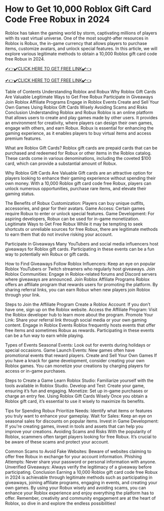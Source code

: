 # How to Get 10,000 Roblox Gift Card Code Free Robux in 2024
Roblox has taken the gaming world by storm, captivating millions of players with its vast virtual universe. One of the most sought-after resources in Roblox is Robux, the in-game currency that allows players to purchase items, customize avatars, and unlock special features. In this article, we will explore various legitimate methods to obtain a 10,000 Roblox gift card code free Robux in 2024.

[✔👉✔️CLICK HERE TO GET FREE LINK✔️👈](https://todaylink.site/Codes)

[✔👉✔️CLICK HERE TO GET FREE LINK✔️👈](https://todaylink.site/Codes)

Table of Contents
Understanding Roblox and Robux
Why Roblox Gift Cards Are Valuable
Legitimate Ways to Get Free Robux
Participate in Giveaways
Join Roblox Affiliate Programs
Engage in Roblox Events
Create and Sell Your Own Games
Using Roblox Gift Cards Wisely
Avoiding Scams and Risks
Conclusion
Understanding Roblox and Robux
Roblox is an online platform that allows users to create and play games made by other users. It provides an environment for creativity, where players can design their own games, engage with others, and earn Robux. Robux is essential for enhancing the gaming experience, as it enables players to buy virtual items and access premium features.

What are Roblox Gift Cards?
Roblox gift cards are prepaid cards that can be purchased and redeemed for Robux or other items in the Roblox catalog. These cards come in various denominations, including the coveted $100 card, which can provide a substantial amount of Robux.

Why Roblox Gift Cards Are Valuable
Gift cards are an attractive option for players looking to enhance their gaming experience without spending their own money. With a 10,000 Roblox gift card code free Robux, players can unlock numerous opportunities, purchase rare items, and elevate their gaming status.

The Benefits of Robux
Customization: Players can buy unique outfits, accessories, and gear for their avatars.
Game Access: Certain games require Robux to enter or unlock special features.
Game Development: For aspiring developers, Robux can be used for in-game monetization.
Legitimate Ways to Get Free Robux
While it may be tempting to seek shortcuts or unreliable sources for free Robux, there are legitimate methods to earn them that do not involve risking your account.

Participate in Giveaways
Many YouTubers and social media influencers host giveaways for Roblox gift cards. Participating in these events can be a fun way to potentially win Robux or gift cards.

How to Find Giveaways
Follow Roblox Influencers: Keep an eye on popular Roblox YouTubers or Twitch streamers who regularly host giveaways.
Join Roblox Communities: Engage in Roblox-related forums and Discord servers where giveaways are announced.
Join Roblox Affiliate Programs
Roblox offers an affiliate program that rewards users for promoting the platform. By sharing referral links, you can earn Robux when new players join Roblox through your link.

Steps to Join the Affiliate Program
Create a Roblox Account: If you don’t have one, sign up on the Roblox website.
Access the Affiliate Program: Visit the Roblox developer hub to learn more about the program.
Promote Your Link: Share your referral link through social media or your own gaming content.
Engage in Roblox Events
Roblox frequently hosts events that offer free items and sometimes Robux as rewards. Participating in these events can be a fun way to earn while playing.

Types of Events
Seasonal Events: Look out for events during holidays or special occasions.
Game Launch Events: New games often have promotional events that reward players.
Create and Sell Your Own Games
If you have a knack for game development, consider creating your own Roblox games. You can monetize your creations by charging players for access or in-game purchases.

Steps to Create a Game
Learn Roblox Studio: Familiarize yourself with the tools available in Roblox Studio.
Develop and Test: Create your game, ensuring it’s fun and engaging.
Monetize: Set up in-game purchases or charge an entry fee.
Using Roblox Gift Cards Wisely
Once you obtain a Roblox gift card, it’s essential to use it wisely to maximize its benefits.

Tips for Spending Robux
Prioritize Needs: Identify what items or features you truly want to enhance your gameplay.
Wait for Sales: Keep an eye on seasonal sales for discounts on popular items.
Invest in Game Development: If you're creating games, invest in tools and assets that can help you improve your creations.
Avoiding Scams and Risks
With the popularity of Roblox, scammers often target players looking for free Robux. It’s crucial to be aware of these scams and protect your account.

Common Scams to Avoid
Fake Websites: Beware of websites claiming to offer free Robux in exchange for your account information.
Phishing Attempts: Never share your password or personal information with anyone.
Unverified Giveaways: Always verify the legitimacy of a giveaway before participating.
Conclusion
Earning a 10,000 Roblox gift card code free Robux in 2024 is achievable through legitimate methods such as participating in giveaways, joining affiliate programs, engaging in events, and creating your own games. By using your Robux wisely and avoiding scams, you can enhance your Roblox experience and enjoy everything the platform has to offer. Remember, creativity and community engagement are at the heart of Roblox, so dive in and explore the endless possibilities!
